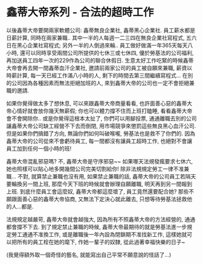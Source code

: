 
# 鑫蒂大帝系列 - 合法的超時工作

以後鑫蒂大帝要開兩家軟體公司: 鑫蒂無良企業社, 鑫蒂黑心企業社. 員工薪水都是日薪計算, 同時在兩家兼職.. 其中一半的人每週一二三四在無良企業社寫程式, 五六日在黑心企業社寫程式; 另外一半的人倒過來輪.. 員工做好做滿一年365天每天八小時, 還可以同時享受兩間公司所提供的七休三或七休四, 優於勞基法的公司福利, 再加送員工四年一次的229作為公司的聯合休假日. 生意太好工作吃緊的時候鑫蒂大帝會再去開一間鑫蒂血汗企業社, 邀請前兩家公司的員工被自願來兼職, 薪資以時薪計算, 每一天已經工作滿八小時的人, 剩下的時間去第三間繼續寫程式... 在別的公司因為各種因素而無法拒絕加班的人, 來到鑫蒂大帝的公司也一定不會拒絕兼職的邀請.

如果你覺得做太多了想休息, 可以來跟鑫蒂大帝商量看看, 也許面善心惡的鑫蒂大帝心情好就會放你幾天無薪假; 你也可以體力撐不住而上班打瞌睡, 看看鑫蒂大帝會不會開除你.. 或是你覺得這根本太扯了, 你們可以用腳投票, 通通離職去別的公司讓鑫蒂大帝公司缺工經營不下去而倒閉, 用市場競爭來懲罰這些無良黑心血汗公司. 但是如果你們搞錯了方向, 無論你們如何叫破喉嚨, 勞基法也是救不了你們的. 因為鑫蒂大帝的公司從來不會虧待員工, 每一間都沒有讓員工超時工作, 也絕對不會讓員工加到任何一個小時的班!

鑫蒂大帝混亂邪惡嗎? 不, 鑫蒂大帝是守序邪惡~~ 如果哪天法規發瘋要求七休六, 她也照樣可以貼心地多開幾間公司完美切割給你! 除非法規規定勞工一律不准兼職... 不對, 就算禁止兼職也沒有用, 如果禁止兼職的話, 鑫蒂大帝的公司員工若隔天要輪換另一間上班, 那麼今天下班的時候就會辦理自願離職, 明天再到另一間報到上班. 到底什麼員工會這麼奴, 鑫蒂大帝都這麼壞了, 員工竟然還要配合她? 那些不願跟面善心惡的鑫蒂大帝協商, 又無法下定決心就此離去, 只想等待勞基法拯救他的人...都是.

法規規定越嚴苛, 鑫蒂大帝就會越強大, 因為所有不照鑫蒂大帝的方法經營的, 通通都會撐不下去. 到了規定禁止兼職的時候, 鑫蒂大帝最期待的就是勞基法進一步規定勞工通通不准換工作, 或是離職後一年內設為閉鎖期不准找新工作, 這樣她就可以把所有的員工栓在她的麾下, 作她一輩子的奴隸, 從此過著幸福快樂的日子~

(我覺得額外取一個奇怪的藝名, 就能寫出自己平常不願意說的怪話了...)